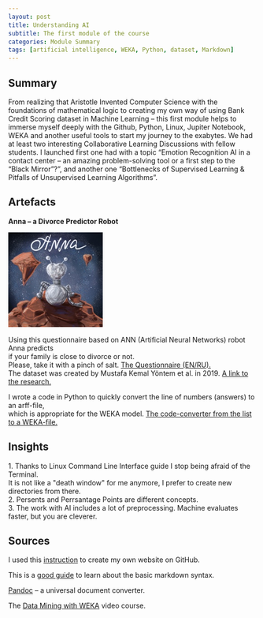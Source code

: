 ```yaml
---
layout: post
title: Understanding AI
subtitle: The first module of the course
categories: Module Summary
tags: [artificial intelligence, WEKA, Python, dataset, Markdown]
---
```


## Summary

From realizing that Aristotle Invented Computer Science with the foundations of mathematical logic to creating my own way of using Bank Credit Scoring dataset in Machine Learning – this first module helps to immerse myself deeply with the Github, Python, Linux, Jupiter Notebook, WEKA and another useful tools to start my journey to the exabytes. We had at least two interesting Collaborative Learning Discussions with fellow students. I launched first one had with a topic “Emotion Recognition AI in a contact center – an amazing problem-solving tool or a first step to the “Black Mirror”?”, and another one “Bottlenecks of Supervised Learning & Pitfalls of Unsupervised Learning Algorithms”.

## Artefacts

**Anna – a Divorce Predictor Robot**

   ![Anna](/assets/images/banners/Anna.jpg)

<p> Using this questionnaire based on ANN (Artificial Neural Networks) robot Anna predicts<br>
  if your family is close to divorce or not.<br>
Please, take it with a pinch of salt. 
<a href="/Questions%20Sheet%20for%20AI%20Divorce%20evaluate.docx">The Questionnaire (EN/RU).</a><br> 
The dataset was created by Mustafa Kemal Yöntem et al. in 2019.
<a href="https://www.researchgate.net/publication/334170931_DIVORCE_PREDICTION_USING_CORRELATION_BASED_FEATURE_SELECTION_AND_ARTIFICIAL_NEURAL_NETWORKS" target="_blank">A link to the research.</a></p>
I wrote a code in Python to quickly convert the line of numbers (answers) to an arff-file,<br>
which is appropriate for the WEKA model.
<a href="https://github.com/Vasilisalook/vasilisalook.github.io/blob/main/code_convertor_for_WEKA.txt">The code-converter from the list to a WEKA-file.</a><br> 

## Insights

<p>1. Thanks to Linux Command Line Interface guide I stop being afraid of the Terminal.<br>
It is not like a "death window" for me anymore, I prefer to create new directories from there.<br>
2. Persents and Perrsantage Points are different concepts.<br>
3. The work with AI includes a lot of preprocessing. Machine evaluates faster, but you are cleverer.</p>

## Sources

I used this [instruction](https://www.youtube.com/watch?v=TRIys0HLJuU) to create my own website on GitHub.

This is a [good guide](https://www.markdownguide.org/basic-syntax/) to learn about the basic markdown syntax.

[Pandoc](https://pandoc.org/index.html?dm_t=0,0,0,0,0) – a universal document converter.

The [Data Mining with WEKA](https://youtu.be/LcHw2ph6bss) video course.
